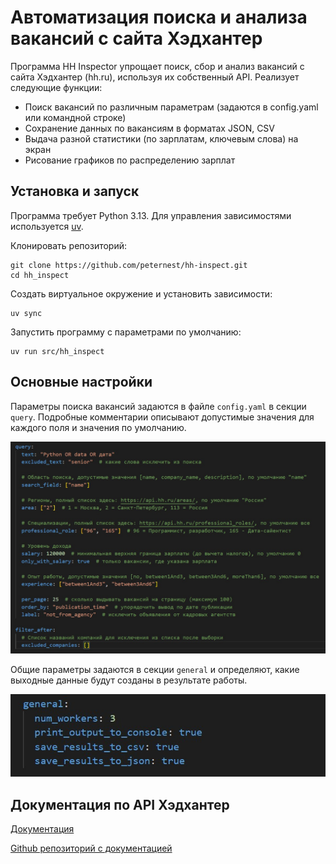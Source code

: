 # Автоматизация поиска и анализа вакансий с сайта Хэдхантер

Программа HH Inspector упрощает поиск, сбор и анализ вакансий с сайта Хэдхантер (hh.ru), используя их собственный API.
Реализует следующие функции:
* Поиск вакансий по различным параметрам (задаются в config.yaml или командной строке)
* Сохранение данных по вакансиям в форматах JSON, CSV
* Выдача разной статистики (по зарплатам, ключевым слова) на экран
* Рисование графиков по распределению зарплат

## Установка и запуск

Программа требует Python 3.13. Для управления зависимостями используется [uv](https://docs.astral.sh/uv/).

Клонировать репозиторий:
```
git clone https://github.com/peternest/hh-inspect.git
cd hh_inspect
```

Создать виртуальное окружение и установить зависимости:
```
uv sync
```

Запустить программу с параметрами по умолчанию:
```
uv run src/hh_inspect
```

## Основные настройки

Параметры поиска вакансий задаются в файле `config.yaml` в секции `query`. Подробные комментарии описывают допустимые значения для каждого поля и значения по умолчанию.

![Параметры поиска вакансий](screenshots/settings_query.jpg)

Общие параметры задаются в секции `general` и определяют, какие выходные данные будут созданы в результате работы.

![Общие настройки](screenshots/settings_general.jpg)

## Документация по API Хэдхантер

[Документация](https://api.hh.ru/openapi/redoc)

[Github репозиторий с документацией](https://github.com/hhru/api)
